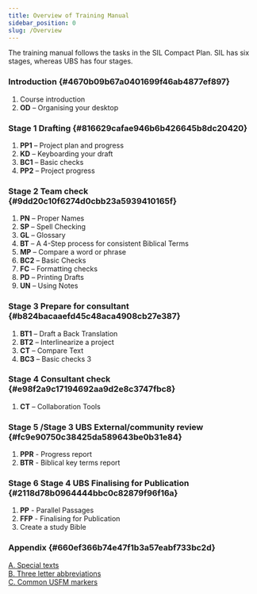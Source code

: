 ```yaml
---
title: Overview of Training Manual
sidebar_position: 0
slug: /Overview
---
```




 The training manual follows the tasks in the SIL Compact Plan. SIL has six stages, whereas UBS has four stages.


### Introduction {#4670b09b67a0401699f46ab4877ef897}

1. Course introduction
1. **OD** – Organising your desktop

### Stage 1 Drafting {#816629cafae946b6b426645b8dc20420}

1. **PP1** – Project plan and progress
1. **KD** – Keyboarding your draft
1. **BC1** – Basic checks
1. **PP2** – Project progress

### Stage 2 Team check {#9dd20c10f6274d0cbb23a5939410165f}

1. **PN** – Proper Names
1. **SP** – Spell Checking
1. **GL** – Glossary
1. **BT** – A 4-Step process for consistent Biblical Terms
1. **MP** – Compare a word or phrase
1. **BC2** – Basic Checks
1. **FC** – Formatting checks
1. **PD** – Printing Drafts
1. **UN** – Using Notes

### Stage 3 Prepare for consultant {#b824bacaaefd45c48aca4908cb27e387}

1. **BT1** – Draft a Back Translation
1. **BT2** – Interlinearize a project
1. **CT** – Compare Text
1. **BC3** – Basic checks 3

### Stage 4 Consultant check {#e98f2a9c17194692aa9d2e8c3747fbc8}

1. **CT** – Collaboration Tools

### Stage 5 /Stage 3 UBS External/community review {#fc9e90750c38425da589643be0b31e84}

1. **PPR** - Progress report
1. **BTR** - Biblical key terms report

### Stage 6 Stage 4 UBS Finalising for Publication {#2118d78b0964444bbc0c82879f96f16a}

1. **PP** - Parallel Passages
1. **FFP** - Finalising for Publication
1. Create a study Bible

### Appendix {#660ef366b74e47f1b3a57eabf733bc2d}


[A. Special texts  
](https://sillsdev.github.io/paratext-manual/A.st)[B. Three letter abbreviations  
](https://sillsdev.github.io/paratext-manual/B.3l)[C. Common USFM markers](https://sillsdev.github.io/paratext-manual/C.USFM)

